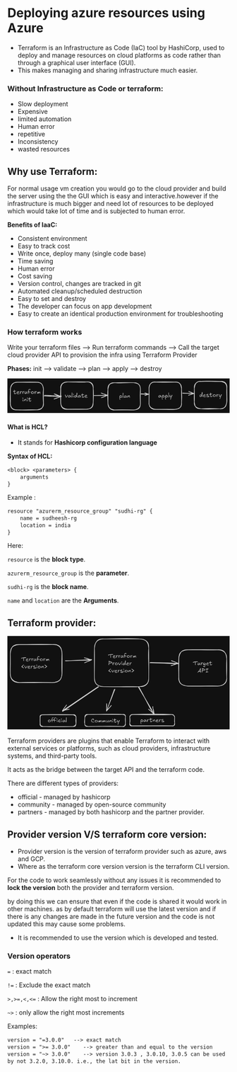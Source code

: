 # **Deploying azure resources using Azure**

- Terraform is an Infrastructure as Code (IaC) tool by HashiCorp, used to deploy and manage resources on cloud platforms as code rather than through a graphical user interface (GUI).
 - This makes managing and sharing infrastructure much easier.

 ### Without Infrastructure as Code or terraform:

 - Slow deployment
 - Expensive
 - limited automation
 - Human error
 - repetitive
 - Inconsistency
 - wasted resources

## Why use Terraform:

For normal usage vm creation you would go to the cloud provider and build the server using the the GUI which is easy and interactive.however if the infrastructure is much bigger and need lot of resources to be deployed which would take lot of time and is subjected to human error.

**Benefits of IaaC:**
- Consistent environment
- Easy to track cost
- Write once, deploy many (single code base)
- Time saving
- Human error
- Cost saving
- Version control, changes are tracked in git
- Automated cleanup/scheduled destruction
- Easy to set and destroy
- The developer can focus on app development
- Easy to create an identical production environment for troubleshooting

### **How terraform works**

Write your terraform files --> Run terraform commands --> Call the target cloud provider API to provision the infra using Terraform Provider

**Phases:** init --> validate --> plan --> apply --> destroy

![phases](./images/image.png)

#### What  is HCL?
- It  stands for **Hashicorp configuration language**

**Syntax of HCL:**

```HCL
<block> <parameters> {
    arguments
}
```
Example :

```HCL
resource "azurerm_resource_group" "sudhi-rg" {
    name = sudheesh-rg
    location = india
}
```
Here:

`resource` is the **block type**.

 `azurerm_resource_group` is the **parameter**. 

`sudhi-rg` is the **block name**.

`name` and `location` are the **Arguments**.


## Terraform provider:

![Terraform providers](images/image1.png)

Terraform providers are plugins that enable Terraform to interact with external services or platforms, such as cloud providers, infrastructure systems, and third-party tools.

It acts as the bridge between the target API and the terraform code.

There are different types of providers:
- official - managed by hashicorp
- community - managed by open-source community
- partners - managed by both hashicorp and the partner provider.



## Provider version V/S terraform core version:

- Provider version is the version of terraform provider such as azure, aws and GCP.
- Where as the terraform core version version is the terraform CLI version.

For the code to work seamlessly without any issues it is recommended to **lock the version** both the provider and terraform version.

by doing this we can ensure that even if the code is shared it would work in other machines. as by default terraform will use the latest version and if there is any changes are made in the future version and the code is not updated this may cause some problems.

- It is recommended to use the version which is developed and tested.

### Version operators

`=` : exact match

`!=` : Exclude the exact match

`>,>=,<,<=` : Allow the right most to increment 

`~>` : only allow the right most increments

Examples:

```HCL
version = "=3.0.0"   --> exact match
version = ">= 3.0.0"    --> greater than and equal to the version
version = "~> 3.0.0"    --> version 3.0.3 , 3.0.10, 3.0.5 can be used by not 3.2.0, 3.10.0. i.e., the lat bit in the version.
```







